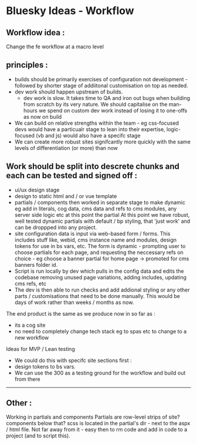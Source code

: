 # Bluesky Ideas - Workflow

## Workflow idea :

Change the fe workflow at a macro level

## principles :
- builds should be primarily exercises of configuration not development - followed by shorter stage of addiitonal customisation on top as needed.
- dev work should happen upstream of builds.
    - dev work is slow. It takes time to QA and iron out bugs when building from scratch by its very nature.
    We should capitalise on the man-hours we spend on custom dev work instead of losing it to one-offs as now on build
- We can build on relative strengths within the team - eg css-focused devs would have a particualr stage to lean into their expertise, logic-focused (vb and js) would also have a specifc stage
- We can create more robust sites signifcantly more quickly with the same levels of differentiation (or more) than now

## Work should be split into descrete chunks and each can be tested and signed off :
- ui/ux design stage
- design to static html and / or vue template
- partials / components  then worked in separate stage to make dynamic
    eg add in literals, cog data, cms data and refs to cms modules, any server side logic etc
at this point the partial
    At this point we have robust, well tested dynamic partials with default / bp styling, that 'just work' and can be droppped into any project.
- site configuration data is input via web-based form / forms.
    This includes stuff like, webid, cms instance name and modules, design tokens for use in bs vars, etc.
    The form is dynamic - prompting user to choose partials for each page, and requesting the neccessary refs on choice - eg choose a banner partial for home page -> promoted for cms banners folder id.
- Script is run locally by dev which pulls in the config data and edits the codebase removing unused page variations, adding includes, updating cms refs, etc
- The dev is then able to run checks and add addional styling or any other parts / customisations that need to be done manually. This would be days of work rather than weeks / months as now.

The end product is the same as we produce now in so far as :
- its a cog site
- no need to completely change tech stack eg to spas etc to change to a new workflow

Ideas for MVP / Lean testing
- We could do this with specifc site sections first :
- design tokens to bs vars.
- We can use the 300 as a testing ground for the workflow and build out from there

-----

## Other :
Working in partials and components
Partials are row-level strips of site?
components below that?
scss is located in the partial's dir - next to the aspx / html file. Not far away from it - easy then to rm code and add in code to a project (and to script this).